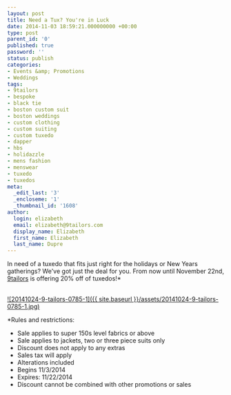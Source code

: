 ```yaml
---
layout: post
title: Need a Tux? You're in Luck
date: 2014-11-03 18:59:21.000000000 +00:00
type: post
parent_id: '0'
published: true
password: ''
status: publish
categories:
- Events &amp; Promotions
- Weddings
tags:
- 9tailors
- bespoke
- black tie
- boston custom suit
- boston weddings
- custom clothing
- custom suiting
- custom tuxedo
- dapper
- hbs
- holidazzle
- mens fashion
- menswear
- tuxedo
- tuxedos
meta:
  _edit_last: '3'
  _encloseme: '1'
  _thumbnail_id: '1608'
author:
  login: elizabeth
  email: elizabeth@9tailors.com
  display_name: Elizabeth
  first_name: Elizabeth
  last_name: Dupre
---
```

In need of a tuxedo that fits just right for the holidays or New Years gatherings? We've got just the deal for you. From now until November 22nd, [9tailors](http://www.9tailors.com) is offering 20% off of tuxedos!*

[  
](http://blog.9tailors.com/uploads/nn.jpg)[![20141024-9-tailors-0785-1]({{ site.baseurl }}/assets/20141024-9-tailors-0785-1.jpg)](http://blog.9tailors.com/uploads/2014/11/20141024-9-tailors-0785-1.jpg)

*Rules and restrictions:

*   Sale applies to super 150s level fabrics or above
*   Sale applies to jackets, two or three piece suits only
*   Discount does not apply to any extras
*   Sales tax will apply
*   Alterations included
*   Begins 11/3/2014
*   Expires: 11/22/2014
*   Discount cannot be combined with other promotions or sales